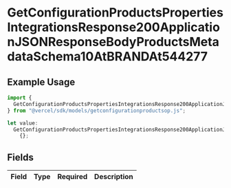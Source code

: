 # GetConfigurationProductsPropertiesIntegrationsResponse200ApplicationJSONResponseBodyProductsMetadataSchema10AtBRANDAt544277

## Example Usage

```typescript
import {
  GetConfigurationProductsPropertiesIntegrationsResponse200ApplicationJSONResponseBodyProductsMetadataSchema10AtBRANDAt544277,
} from "@vercel/sdk/models/getconfigurationproductsop.js";

let value:
  GetConfigurationProductsPropertiesIntegrationsResponse200ApplicationJSONResponseBodyProductsMetadataSchema10AtBRANDAt544277 =
    {};
```

## Fields

| Field       | Type        | Required    | Description |
| ----------- | ----------- | ----------- | ----------- |